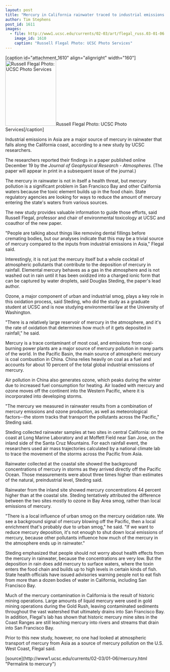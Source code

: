 ```yaml
---
layout: post
title: "Mercury in California rainwater traced to industrial emissions in Asia"
author: Tim Stephens
post_id: 1611
images:
  - file: http://www1.ucsc.edu/currents/02-03/art/flegal_russ.03-01-06.160.jpg
    image_id: 1610
    caption: "Russell Flegal Photo: UCSC Photo Services"
---
```


[caption id="attachment_1610" align="alignright" width="160"]<a href="http://localhost/mysite/wp-content/uploads/2003/01/flegal_russ.03-01-06.160.jpg"><img class="size-full wp-image-1610" src="http://localhost/mysite/wp-content/uploads/2003/01/flegal_russ.03-01-06.160.jpg" alt="Russell Flegal Photo: UCSC Photo Services" width="160" height="205" /></a>Russell Flegal Photo: UCSC Photo Services[/caption]
<p>
  Industrial emissions in Asia are a major source of mercury in rainwater that falls along the California coast, according to a new study by UCSC researchers.
</p>
<p>
  The researchers reported their findings in a paper published online December 19 by the <i>Journal of Geophysical Research - Atmospheres.</i> (The paper will appear in print in a subsequent issue of the journal.)<br>
</p>
<p>
  The mercury in rainwater is not in itself a health threat, but mercury pollution is a significant problem in San Francisco Bay and other California waters because the toxic element builds up in the food chain. State regulatory agencies are looking for ways to reduce the amount of mercury entering the state's waters from various sources.
</p>
<p>
  The new study provides valuable information to guide those efforts, said Russell Flegal, professor and chair of environmental toxicology at UCSC and coauthor of the new paper.<br>
</p>
<p>
  "People are talking about things like removing dental fillings before cremating bodies, but our analyses indicate that this may be a trivial source of mercury compared to the inputs from industrial emissions in Asia," Flegal said.<br>
</p>
<p>
  Interestingly, it is not just the mercury itself but a whole cocktail of atmospheric pollutants that contribute to the deposition of mercury in rainfall. Elemental mercury behaves as a gas in the atmosphere and is not washed out in rain until it has been oxidized into a charged ionic form that can be captured by water droplets, said Douglas Steding, the paper's lead author.<br>
</p>
<p>
  Ozone, a major component of urban and industrial smog, plays a key role in this oxidation process, said Steding, who did the study as a graduate student at UCSC and is now studying environmental law at the University of Washington.<br>
</p>
<p>
  "There is a relatively large reservoir of mercury in the atmosphere, and it's the rate of oxidation that determines how much of it gets deposited in rainfall," he said.<br>
</p>
<p>
  Mercury is a trace contaminant of most coal, and emissions from coal-burning power plants are a major source of mercury pollution in many parts of the world. In the Pacific Basin, the main source of atmospheric mercury is coal combustion in China. China relies heavily on coal as a fuel and accounts for about 10 percent of the total global industrial emissions of mercury.<br>
</p>
<p>
  Air pollution in China also generates ozone, which peaks during the winter due to increased fuel consumption for heating. Air loaded with mercury and ozone moves off the continent into the Western Pacific, where it is incorporated into developing storms.<br>
</p>
<p>
  "The mercury we measured in rainwater results from a combination of mercury emissions and ozone production, as well as meteorological factors--the storm tracks that transport the pollutants across the Pacific," Steding said.<br>
</p>
<p>
  Steding collected rainwater samples at two sites in central California: on the coast at Long Marine Laboratory and at Moffett Field near San Jose, on the inland side of the Santa Cruz Mountains. For each rainfall event, the researchers used air mass trajectories calculated by a national climate lab to trace the movement of the storms across the Pacific from Asia.<br>
</p>
<p>
  Rainwater collected at the coastal site showed the background concentrations of mercury in storms as they arrived directly off the Pacific Ocean. Those measurements were about three times higher than estimates of the natural, preindustrial level, Steding said.<br>
</p>
<p>
  Rainwater from the inland site showed mercury concentrations 44 percent higher than at the coastal site. Steding tentatively attributed the difference between the two sites mostly to ozone in Bay Area smog, rather than local emissions of mercury.<br>
</p>
<p>
  "There is a local influence of urban smog on the mercury oxidation rate. We see a background signal of mercury blowing off the Pacific, then a local enrichment that's probably due to urban smog," he said. "If we want to reduce mercury deposition, it's not enough to shut down local emissions of mercury, because other pollutants influence how much of the mercury in the atmosphere ends up in rainwater."<br>
</p>
<p>
  Steding emphasized that people should not worry about health effects from the mercury in rainwater, because the concentrations are very low. But the deposition in rain does add mercury to surface waters, where the toxin enters the food chain and builds up to high levels in certain kinds of fish. State health officials have issued advisories warning people not to eat fish from more than a dozen bodies of water in California, including San Francisco Bay.<br>
</p>
<p>
  Much of the mercury contamination in California is the result of historic mining operations. Large amounts of liquid mercury were used in gold mining operations during the Gold Rush, leaving contaminated sediments throughout the vast watershed that ultimately drains into San Francisco Bay. In addition, Flegal's lab has shown that historic mercury mine sites in the Coast Ranges are still leaching mercury into rivers and streams that drain into San Francisco Bay.<br>
</p>
<p>
  Prior to this new study, however, no one had looked at atmospheric transport of mercury from Asia as a source of mercury pollution on the U.S. West Coast, Flegal said.<br>
</p>
[source](http://www1.ucsc.edu/currents/02-03/01-06/mercury.html "Permalink to mercury")
